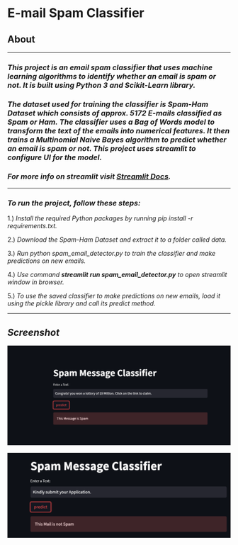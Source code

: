 # **E-mail Spam Classifier**
## **About**
---
### _This project is an email spam classifier that uses machine learning algorithms to identify whether an email is spam or not. It is built using Python 3 and Scikit-Learn library._

### _The dataset used for training the classifier is Spam-Ham Dataset which consists of approx. 5172 E-mails classified as Spam or Ham._ _The classifier uses a Bag of Words model to transform the text of the emails into numerical features. It then trains a Multinomial Naive Bayes algorithm to predict whether an email is spam or not. This project uses streamlit to configure UI for the model._ 
### _For more info on streamlit visit [Streamlit Docs](https://docs.streamlit.io/)._
---

### _To run the project, follow these steps:_

1.) _Install the required Python packages by running pip install -r requirements.txt._

2.) _Download the Spam-Ham Dataset and extract it to a folder called data._

3.) _Run python spam_email_detector.py to train the classifier and make predictions on new emails._

4.) _Use command **streamlit run spam_email_detector.py** to open streamlit window in browser._

5.) _To use the saved classifier to make predictions on new emails, load it using the pickle library and call its predict method._

----
## _Screenshot_
![Image Link](https://github.com/strivercoder99/strivercoder99.github.io/blob/main/Media/ss1.png)


![Image Link](https://github.com/strivercoder99/strivercoder99.github.io/blob/main/Media/ss2.png)
